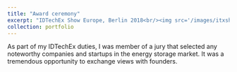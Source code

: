 ```yaml
---
title: "Award ceremony"
excerpt: "IDTechEx Show Europe, Berlin 2018<br/><img src='/images/itxshow2018.jpg'>"
collection: portfolio
---
```


As part of my IDTechEx duties, I was member of a jury that selected any noteworthy companies and startups in the energy storage market. It was a tremendous opportunity to exchange views with founders.